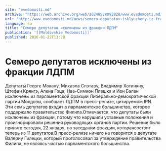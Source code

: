 ```yaml
---
site: "evedomosti.md"
archive: "https://web.archive.org/web/20240528092828/www.evedomosti.md/news/semero-deputatov-isklyucheny-iz-frakcii-ldpm"
url: "http://www.evedomosti.md/news/semero-deputatov-isklyucheny-iz-frakcii-ldpm"
language: ru
title: "Семеро депутатов исключены из фракции ЛДПМ"
publication: '[[Moldavskie Vedomosti]]'
published: 2016-01-22T13:20
---
```


# Семеро депутатов исключены из фракции ЛДПМ

Депутаты Георге Мокану, Михаэла Спэтару, Владимир Хотиняну, Штефан  Крянгэ, Алена Гоца, Нае-Симион Плешка и Ион Балан исключены из  парламентской фракции Либерально-демократической партии Молдовы,  сообщает ЛДПМ в пресс-релизе, цитируемом IPN. Эти семь депутатов входят в  парламентское большинство, которое поддержало правительство Филипа.Отмечается, что депутаты были исключены из  фракции, потому что нарушили уставные положения и проигнорировали  решения руководящих органов партии. Решение было принято сегодня, 22  января, на заседании фракции, котораясостоит теперь из 11 депутатов.В пресс-релизе ничего не говорится о депутате Валериу Гилецки,  который проголосовал за утверждение правительства Филипа, не являясь  частью парламентского большинства.